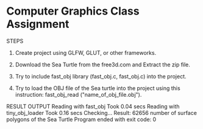 # Computer Graphics Class Assignment 

STEPS 
1. Create project using GLFW, GLUT, or other frameworks.  

2. Download the Sea Turtle from the free3d.com and Extract the zip file. 

3. Try to include fast_obj library (fast_obj.c, fast_obj.c) into the project. 

4. Try to load the OBJ file of the Sea turtle into the project using this instruction: fast_obj_read ("name_of_obj_file.obj"). 


RESULT 
	OUTPUT
Reading with fast_obj
Took 0.04 secs
Reading with tiny_obj_loader
Took 0.16 secs
Checking...
Result: 62656 number of surface polygons of the Sea Turtle
Program ended with exit code: 0
